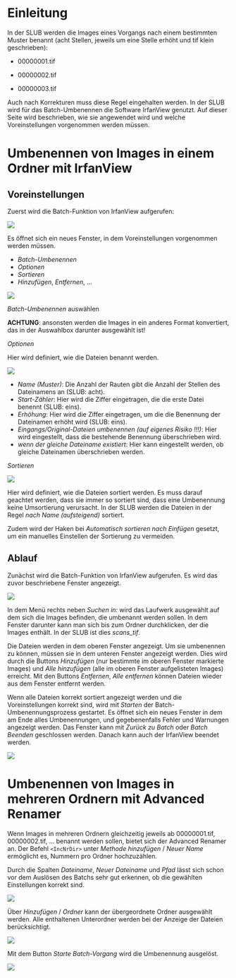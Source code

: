 # Einleitung

In der SLUB werden die Images eines Vorgangs nach einem bestimmten Muster benannt (acht Stellen, jeweils um eine Stelle erhöht und tif klein geschrieben): 

- 00000001.tif 

- 00000002.tif

- 00000003.tif

Auch nach Korrekturen muss diese Regel eingehalten werden. In der SLUB wird für das Batch-Umbenennen die Software IrfanView genutzt. Auf dieser Seite wird beschrieben, wie sie angewendet wird und welche Voreinstellungen vorgenommen werden müssen. 


# Umbenennen von Images in einem Ordner mit IrfanView
## Voreinstellungen

Zuerst wird die Batch-Funktion von IrfanView aufgerufen: 

![](images/Batch_Umbenennen01.jpg)

Es öffnet sich ein neues Fenster, in dem Voreinstellungen vorgenommen werden müssen. 

- *Batch-Umbenennen* 
- *Optionen*
- *Sortieren*
- *Hinzufügen*, *Entfernen*, ...

![](images/Batch_Umbenennen02.jpg)


*Batch-Umbenennen* auswählen 

**ACHTUNG**: ansonsten werden die Images in ein anderes Format konvertiert, das in der Auswahlbox darunter ausgewählt ist! 


*Optionen* 

Hier wird definiert, wie die Dateien benannt werden. 

![](images/Batch_Umbenennen03.jpg)

- *Name (Muster)*: Die Anzahl der Rauten gibt die Anzahl der Stellen des Dateinamens an (SLUB: acht). 
- *Start-Zähler*: Hier wird die Ziffer eingetragen, die die erste Datei benennt (SLUB: eins). 
- *Erhöhung*: Hier wird die Ziffer eingetragen, um die die Benennung der Dateinamen erhöht wird (SLUB: eins). 
- *Eingangs/Original-Dateien umbenennen (auf eigenes Risiko !!!)*: Hier wird eingestellt, dass die bestehende Benennung überschrieben wird. 
- *wenn der gleiche Dateiname existiert*: Hier kann eingestellt werden, ob gleiche Dateinamen überschrieben werden. 

*Sortieren* 

![](images/Batch_Umbenennen04.jpg) 

Hier wird definiert, wie die Dateien sortiert werden. Es muss darauf geachtet werden, dass sie immer so sortiert sind, dass eine Umbenennung keine Umsortierung verursacht. In der SLUB werden die Dateien in der Regel *nach Name (aufsteigend)* sortiert. 

Zudem wird der Haken bei *Automatisch sortieren nach Einfügen* gesetzt, um ein manuelles Einstellen der Sortierung zu vermeiden. 

## Ablauf

Zunächst wird die Batch-Funktion von IrfanView aufgerufen. Es wird das zuvor beschriebene Fenster angezeigt. 

![](images/Batch_Umbenennen05.jpg)

In dem Menü rechts neben *Suchen in:* wird das Laufwerk ausgewählt auf dem sich die Images befinden, die umbenannt werden sollen. In dem Fenster darunter kann man sich bis zum Ordner durchklicken, der die Images enthält. In der SLUB ist dies *scans_tif*. 

Die Dateien werden in dem oberen Fenster angezeigt. Um sie umbenennen zu können, müssen sie in dem unteren Fenster angezeigt werden. Dies wird durch die Buttons *Hinzufügen* (nur bestimmte im oberen Fenster markierte Images) und *Alle hinzufügen* (alle im oberen Fenster aufgelisteten Images) erreicht. Mit den Buttons *Entfernen*, *Alle entfernen* können Dateien wieder aus dem Fenster entfernt werden. 

Wenn alle Dateien korrekt sortiert angezeigt werden und die Voreinstellungen korrekt sind, wird mit *Starten* der Batch-Umbenennungsprozess gestartet. Es öffnet sich ein neues Fenster in dem am Ende alles Umbenennungen, und gegebenenfalls Fehler und Warnungen angezeigt werden. Das Fenster kann mit *Zurück zu Batch* oder *Batch Beenden* geschlossen werden. 
Danach kann auch der IrfanView beendet werden. 

![](images/Batch_Umbenennen06.jpg)


# Umbenennen von Images in mehreren Ordnern mit Advanced Renamer

Wenn Images in mehreren Ordnern gleichzeitig jeweils ab 00000001.tif, 00000002.tif, ... benannt werden sollen, bietet sich der Advanced Renamer an. Der Befehl `<IncNrDir>` unter _Methode hinzufügen_ / _Neuer Name_ ermöglicht es, Nummern pro Ordner hochzuzählen. 

Durch die Spalten _Dateiname_, _Neuer Dateiname_ und _Pfad_ lässt sich schon vor dem Auslösen des Batchs sehr gut erkennen, ob die gewählten Einstellungen korrekt sind. 

![](images/Advanced_Renamer_01.jpg)

Über _Hinzufügen_ / _Ordner_ kann der übergeordnete Ordner ausgewählt werden. Alle enthaltenen Unterordner werden bei der Anzeige der Dateien berücksichtigt. 

![](images/Advanced_Renamer_05.jpg)

Mit dem Button _Starte Batch-Vorgang_ wird die Umbenennung ausgelöst. 

![](images/Advanced_Renamer_04.jpg)
